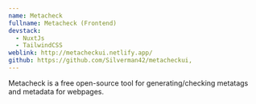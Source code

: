 ```yaml
---
name: Metacheck
fullname: Metacheck (Frontend)
devstack:
  - NuxtJs
  - TailwindCSS
weblink: http://metacheckui.netlify.app/
github: https://github.com/Silverman42/metacheckui,
---
```


Metacheck is a free open-source tool for generating/checking metatags and metadata for webpages. 

<!--more-->
